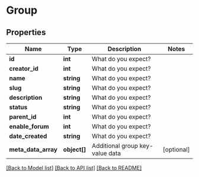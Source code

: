 # Group

## Properties
Name | Type | Description | Notes
------------ | ------------- | ------------- | -------------
**id** | **int** | What do you expect? | 
**creator_id** | **int** | What do you expect? | 
**name** | **string** | What do you expect? | 
**slug** | **string** | What do you expect? | 
**description** | **string** | What do you expect? | 
**status** | **string** | What do you expect? | 
**parent_id** | **int** | What do you expect? | 
**enable_forum** | **int** | What do you expect? | 
**date_created** | **string** | What do you expect? | 
**meta_data_array** | **object[]** | Additional group key-value data | [optional] 

[[Back to Model list]](../../README.md#documentation-for-models) [[Back to API list]](../../README.md#documentation-for-api-endpoints) [[Back to README]](../../README.md)
